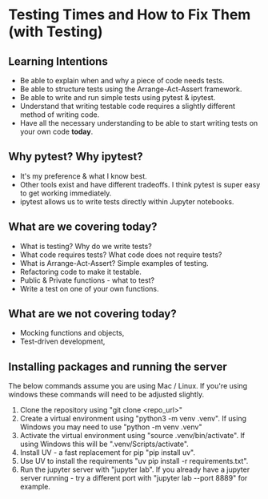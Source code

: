 # Testing Times and How to Fix Them (with Testing)

## Learning Intentions
- Be able to explain when and why a piece of code needs tests.
- Be able to structure tests using the Arrange-Act-Assert framework.
- Be able to write and run simple tests using pytest & ipytest.
- Understand that writing testable code requires a slightly different method of writing code.
- Have all the necessary understanding to be able to start writing tests on your own code **today**.

## Why pytest? Why ipytest?
- It's my preference & what I know best.
- Other tools exist and have different tradeoffs. I think pytest is super easy to get working immediately.
- ipytest allows us to write tests directly within Jupyter notebooks.

## What are we covering today?
- What is testing? Why do we write tests?
- What code requires tests? What code does not require tests?
- What is Arrange-Act-Assert? Simple examples of testing.
- Refactoring code to make it testable.
- Public & Private functions - what to test?
- Write a test on one of your own functions.

## What are we not covering today?
- Mocking functions and objects,
- Test-driven development,


## Installing packages and running the server

The below commands assume you are using Mac / Linux. If you're using windows these commands will need to be adjusted slightly. 

1. Clone the repository using "git clone <repo_url>"
2. Create a virtual environment using "python3 -m venv .venv". If using Windows you may need to use "python -m venv .venv"
3. Activate the virtual environment using "source .venv/bin/activate". If using Windows this will be ".venv/Scripts/activate".
4. Install UV - a fast replacement for pip "pip install uv".
5. Use UV to install the requirements "uv pip install -r requirements.txt".
6. Run the jupyter server with "jupyter lab". If you already have a jupyter server running - try a different port with "jupyter lab --port 8889" for example.

